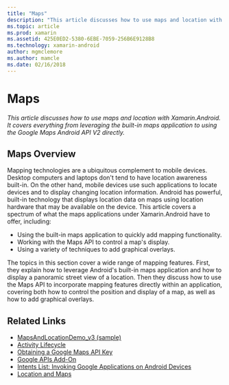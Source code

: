 ```yaml
---
title: "Maps"
description: "This article discusses how to use maps and location with Xamarin.Android. It covers everything from leveraging the built-in maps application to using the Google Maps Android API V2 directly."
ms.topic: article
ms.prod: xamarin
ms.assetid: 425E0ED2-5380-6EBE-7059-256B6E9128B8
ms.technology: xamarin-android
author: mgmclemore
ms.author: mamcle
ms.date: 02/16/2018
---
```


# Maps

_This article discusses how to use maps and location with Xamarin.Android. It covers everything from leveraging the built-in maps application to using the Google Maps Android API V2 directly._

## Maps Overview

Mapping technologies are a ubiquitous complement to mobile devices. 
Desktop computers and laptops don't tend to have location awareness 
built-in. On the other hand, mobile devices use such applications to 
locate devices and to display changing location information. Android 
has powerful, built-in technology that displays location data on 
maps using location hardware that may be available on the device. This 
article covers a spectrum of what the maps applications under 
Xamarin.Android have to offer, including: 

-  Using the built-in maps application to quickly add mapping functionality.
-  Working with the Maps API to control a map's display.
-  Using a variety of techniques to add graphical overlays.

The topics in this section cover a wide range of mapping features.
First, they explain how to leverage Android's built-in maps application
and how to display a panoramic street view of a location. Then they
discuss how to use the Maps API to incorporate mapping features
directly within an application, covering both how to control the
position and display of a map, as well as how to add graphical
overlays.


## Related Links

- [MapsAndLocationDemo_v3 (sample)](https://developer.xamarin.com/samples/monodroid/MapsAndLocationDemo_v3/)
- [Activity Lifecycle](~/android/app-fundamentals/activity-lifecycle/index.md)
- [Obtaining a Google Maps API Key](~/android/platform/maps-and-location/maps/obtaining-a-google-maps-api-key.md)
- [Google APIs Add-On](http://code.google.com/android/add-ons/google-apis/reference/index.html?com/google/android/maps/package-summary.html)
- [Intents List: Invoking Google Applications on Android Devices](http://developer.android.com/guide/appendix/g-app-intents.html)
- [Location and Maps](http://developer.android.com/guide/topics/location/index.html)
